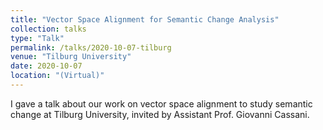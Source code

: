 ```yaml
---
title: "Vector Space Alignment for Semantic Change Analysis"
collection: talks
type: "Talk"
permalink: /talks/2020-10-07-tilburg
venue: "Tilburg University"
date: 2020-10-07
location: "(Virtual)" 
---
```


I gave a talk about our work on vector space alignment to study semantic change at Tilburg University, invited by Assistant Prof. Giovanni Cassani.